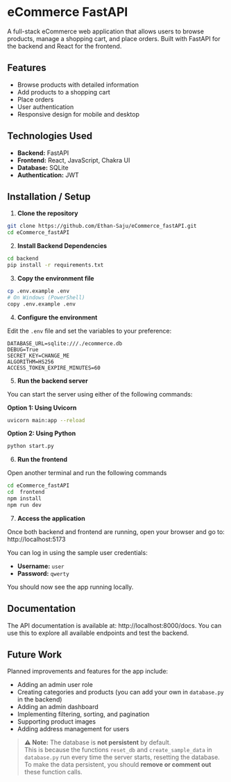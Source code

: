 

# eCommerce FastAPI
A full-stack eCommerce web application that allows users to browse products, manage a shopping cart, and place orders. Built with FastAPI for the backend and React for the frontend.

## Features
- Browse products with detailed information
- Add products to a shopping cart
- Place orders 
- User authentication
- Responsive design for mobile and desktop

## Technologies Used
- **Backend:** FastAPI
- **Frontend:** React, JavaScript, Chakra UI
- **Database:** SQLite
- **Authentication:** JWT

## Installation / Setup

1. **Clone the repository**
```bash
git clone https://github.com/Ethan-Saju/eCommerce_fastAPI.git
cd eCommerce_fastAPI
```

2. **Install Backend Dependencies**
```bash
cd backend
pip install -r requirements.txt

```
3. **Copy the environment file**
```bash
cp .env.example .env
# On Windows (PowerShell)
copy .env.example .env
```

4. **Configure the environment**

Edit the `.env` file and set the variables to your preference:

```env
DATABASE_URL=sqlite:///./ecommerce.db
DEBUG=True
SECRET_KEY=CHANGE_ME
ALGORITHM=HS256
ACCESS_TOKEN_EXPIRE_MINUTES=60
```
5. **Run the backend server**

You can start the server using either of the following commands:

**Option 1: Using Uvicorn**
```bash
uvicorn main:app --reload
```
**Option 2: Using Python**
```bash
python start.py
```
6. **Run the frontend**

Open another terminal and run the following commands

```bash
cd eCommerce_fastAPI
cd  frontend
npm install
npm run dev

```
7. **Access the application**

Once both backend and frontend are running, open your browser and go to: http://localhost:5173


You can log in using the sample user credentials:  

- **Username:** `user`  
- **Password:** `qwerty`

You should now see the app running locally.

## Documentation

The API documentation is available at:
http://localhost:8000/docs. 
You can use this to explore all available endpoints and test the backend.


## Future Work

Planned improvements and features for the app include:

- Adding an admin user role
- Creating categories and products (you can add your own in `database.py` in the backend)
- Adding an admin dashboard
- Implementing filtering, sorting, and pagination
- Supporting product images
- Adding address management for users


> **⚠️ Note:** The database is **not persistent** by default.  
> This is because the functions `reset_db` and `create_sample_data` in `database.py` run every time the server starts, resetting the database.  
> To make the data persistent, you should **remove or comment out** these function calls.
